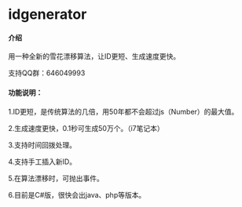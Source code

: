 # idgenerator

#### 介绍
用一种全新的雪花漂移算法，让ID更短、生成速度更快。

支持QQ群：646049993


#### 功能说明：

1.ID更短，是传统算法的几倍，用50年都不会超过js（Number）的最大值。

2.生成速度更快，0.1秒可生成50万个。（i7笔记本）

3.支持时间回拨处理。

4.支持手工插入新ID。

5.在算法漂移时，可抛出事件。

6.目前是C#版，很快会出java、php等版本。

